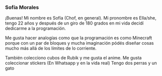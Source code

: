 ### Sofía Morales

¡Buenas! Mi nombre es Sofía (Chof, en general).
Mi pronombre es Ella/she, tengo 22 años y después de un giro de 180 grados en mi vida decidí dedicarme a la programación.

Me gusta hacer analogías como que la programación es como Minecraft porque con un par de bloques y mucha imaginación pódés 
diseñar cosas mucho más allá de los límites de lo corriente.

También colecciono cubos de Rubik y me gusta el anime. Me gusta coleccionar stickers (En Whatsapp y en la vida real)
Tengo dos perras y un gato 

